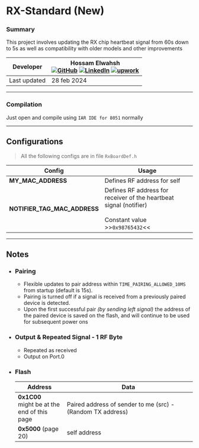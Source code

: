 # RX-Standard (New)

### Summary
This project involves updating the RX chip heartbeat signal from 60s down to 5s as well as compatibility with older models and other improvements

| **Developer** | Hossam Elwahsh <br>[![GitHub](https://img.shields.io/badge/github-%23121011.svg?style=flat&logo=github&logoColor=white)](https://github.com/HossamElwahsh) [![LinkedIn](https://img.shields.io/badge/linkedin-%230077B5.svg?style=flat&logo=linkedin&logoColor=white)](https://www.linkedin.com/in/hossam-elwahsh/) [![upwork](https://img.shields.io/badge/UpWork-6FDA44?style=flat&logo=Upwork&logoColor=white)](https://www.upwork.com/freelancers/~01656be5952e34f07d) |
|---------------|----------------------------------------------------------------------------------------------------------------------------------------------------------------------------------------------------------------------------------------------------------------------------------------------------------------------------------------------------------------------------------------------------------------------------------------------------------------------------| 
| Last updated  | 28 feb 2024                                                                                                                                                                                                                                                                                                                                                                                                                                                                |


---- 

### Compilation
Just open and compile using `IAR IDE for 8051` normally
                                                        
---

## Configurations
>    All the following configs are in file `RxBoardDef.h`
   
  | Config                       | Usage                                                                                                         |
  |------------------------------|---------------------------------------------------------------------------------------------------------------|
  | **MY_MAC_ADDRESS**           | Defines RF address for self                                                                                   |
  | **NOTIFIER_TAG_MAC_ADDRESS** | Defines RF address for receiver of the heartbeat signal (notifier) <br/><br/> Constant value >>`0x98765432`<< |

---

## Notes
- ### Pairing
  - Flexible updates to pair address within `TIME_PAIRING_ALLOWED_10MS` from startup (default is 15s).
  - Pairing is turned off if a signal is received from a previously paired device is detected.
  - Upon the first successful pair _(by sending left signal)_ the address of the paired device is saved on the flash, and will continue to be used for subsequent power ons

- ### Output & Repeated Signal - 1 RF Byte
    - Repeated as received
    - Output on Port.0

- ### Flash

    | Address                                             | Data                                                       |
    |-----------------------------------------------------|------------------------------------------------------------|
    | **0x1C00** <br> might be at the<br>end of this page | Paired address of sender to me (src) - (Random TX address) |
    | **0x5000** (page 20)                                | self address                                               |
